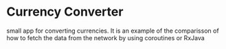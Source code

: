# Currency Converter
small app for converting currencies. It is an example of the comparisson of how to fetch the data from the network by using coroutines or RxJava
